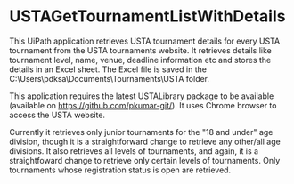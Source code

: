 # USTAGetTournamentListWithDetails

This UiPath application retrieves USTA tournament details for every USTA tournament  from the USTA tournaments website. It retrieves details like tournament level, name, venue, deadline information etc and stores the details in an Excel sheet. The Excel file is saved in the C:\Users\pdksa\Documents\Tournaments\USTA folder.

This application requires the latest USTALibrary package to be available (available on https://github.com/pkumar-git/). It uses Chrome browser to access the USTA website.

Currently it retrieves only junior tournaments for the "18 and under" age division, though it is a straightforward change to retrieve any other/all age divisions. It also retrieves all levels of tournaments, and again, it is a straightfoward change to retrieve only certain levels of tournaments. Only tournaments whose registration status is open are retrieved.

